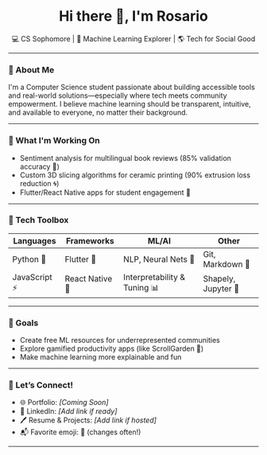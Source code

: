 <!-- GitHub Profile README -->

<h1 align="center">Hi there 👋, I'm Rosario</h1>
<p align="center">
  💻 CS Sophomore | 🤖 Machine Learning Explorer | 🌎 Tech for Social Good
</p>

---

### 🚀 About Me

I'm a Computer Science student passionate about building accessible tools and real-world solutions—especially where tech meets community empowerment. I believe machine learning should be transparent, intuitive, and available to everyone, no matter their background.

---

### 🔭 What I'm Working On
- Sentiment analysis for multilingual book reviews (85% validation accuracy 🎯)
- Custom 3D slicing algorithms for ceramic printing (90% extrusion loss reduction 🌀)
- Flutter/React Native apps for student engagement 🌿

---

### 🧰 Tech Toolbox
| Languages | Frameworks | ML/AI | Other |
|----------|------------|-------|-------|
| Python 🐍 | Flutter 🚀 | NLP, Neural Nets 🧠 | Git, Markdown 📄 |
| JavaScript ⚡ | React Native 📱 | Interpretability & Tuning 📊 | Shapely, Jupyter 🧪 |

---

### 🌱 Goals
- Create free ML resources for underrepresented communities
- Explore gamified productivity apps (like ScrollGarden 🍃)
- Make machine learning more explainable and fun

---

### 🤝 Let’s Connect!
- 🌐 Portfolio: *[Coming Soon]*  
- 💼 LinkedIn: *[Add link if ready]*  
- 🖊️ Resume & Projects: *[Add link if hosted]*  
- 📬 Favorite emoji: 🌸 (changes often!)

---


